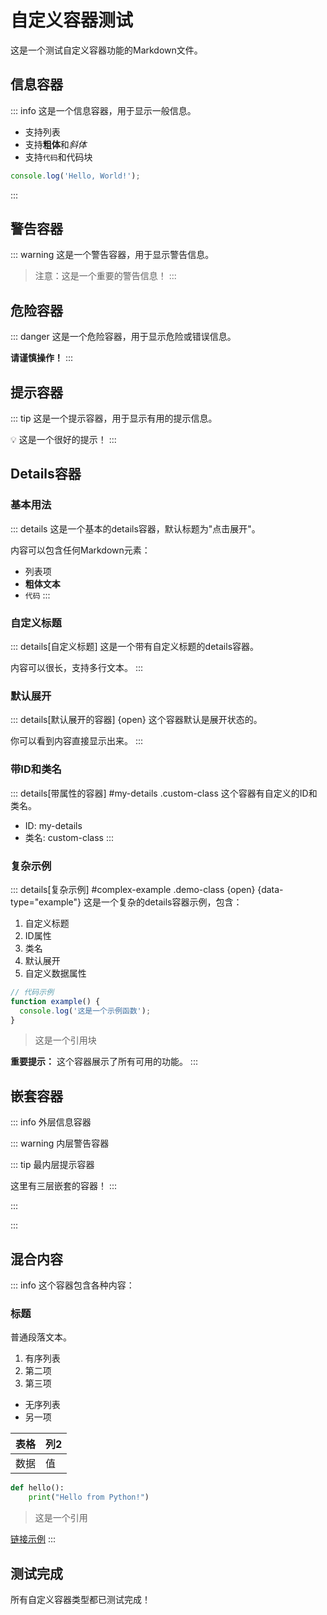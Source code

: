 # 自定义容器测试

这是一个测试自定义容器功能的Markdown文件。

## 信息容器

::: info
这是一个信息容器，用于显示一般信息。

- 支持列表
- 支持**粗体**和*斜体*
- 支持`代码`和代码块

```javascript
console.log('Hello, World!');
```
:::

## 警告容器

::: warning
这是一个警告容器，用于显示警告信息。

> 注意：这是一个重要的警告信息！
:::

## 危险容器

::: danger
这是一个危险容器，用于显示危险或错误信息。

**请谨慎操作！**
:::

## 提示容器

::: tip
这是一个提示容器，用于显示有用的提示信息。

💡 这是一个很好的提示！
:::

## Details容器

### 基本用法

::: details
这是一个基本的details容器，默认标题为"点击展开"。

内容可以包含任何Markdown元素：

- 列表项
- **粗体文本**
- `代码`
:::

### 自定义标题

::: details[自定义标题]
这是一个带有自定义标题的details容器。

内容可以很长，支持多行文本。
:::

### 默认展开

::: details[默认展开的容器] {open}
这个容器默认是展开状态的。

你可以看到内容直接显示出来。
:::

### 带ID和类名

::: details[带属性的容器] #my-details .custom-class
这个容器有自定义的ID和类名。

- ID: my-details
- 类名: custom-class
:::

### 复杂示例

::: details[复杂示例] #complex-example .demo-class {open} {data-type="example"}
这是一个复杂的details容器示例，包含：

1. 自定义标题
2. ID属性
3. 类名
4. 默认展开
5. 自定义数据属性

```javascript
// 代码示例
function example() {
  console.log('这是一个示例函数');
}
```

> 这是一个引用块

**重要提示：** 这个容器展示了所有可用的功能。
:::

## 嵌套容器

::: info
外层信息容器

::: warning
内层警告容器

::: tip
最内层提示容器

这里有三层嵌套的容器！
:::

:::

:::

## 混合内容

::: info
这个容器包含各种内容：

### 标题
普通段落文本。

1. 有序列表
2. 第二项
3. 第三项

- 无序列表
- 另一项

| 表格 | 列2 |
|------|-----|
| 数据 | 值  |

```python
def hello():
    print("Hello from Python!")
```

> 这是一个引用

[链接示例](https://example.com)
:::

## 测试完成

所有自定义容器类型都已测试完成！
